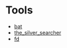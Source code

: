 # Tools

- [bat](https://github.com/sharkdp/bat)
- [the_silver_searcher](https://github.com/ggreer/the_silver_searcher)
- [fd](https://github.com/sharkdp/fd)
